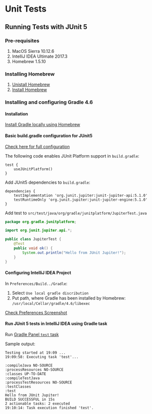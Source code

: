 # Unit Tests
## Running Tests with JUnit 5
### Pre-requisites 
1. MacOS Sierra 10.12.6
2. IntelliJ IDEA Ultimate 2017.3
3. Homebrew 1.5.10

### Installing Homebrew
1. [Unistall Homebrew](https://docs.brew.sh/FAQ)
2. [Install Homebrew](https://brew.sh/)

### Installing and configuring Gradle 4.6
#### Installation
[Install Gradle locally using Homebrew](https://gradle.org/install/)

#### Basic build.gradle configuration for JUnit5
[Check here for full configuration](https://docs.gradle.org/current/userguide/java_plugin.html#using_junit5)

The following code enables JUnit Platform support in `build.gradle`:
```
test {
    useJUnitPlatform()
}
```
Add JUnit5 dependencies to `build.gradle`:
```
dependencies {
    testImplementation 'org.junit.jupiter:junit-jupiter-api:5.1.0'
    testRuntimeOnly 'org.junit.jupiter:junit-jupiter-engine:5.1.0'
}
```
Add test to `src/test/java/org/gradle/junitplatform/JupiterTest.java`
```java
package org.gradle.junitplatform;

import org.junit.jupiter.api.*;

public class JupiterTest {
    @Test
    public void ok() {
        System.out.println("Hello from JUnit Jupiter!");
    }
}
```

#### Configuring IntelliJ IDEA Project
In `Preferences/Build../Gradle`:
1. Select `Use local gradle discribution`
2. Put path, where Gradle has been installed by Homebrew: `/usr/local/Cellar/gradle/4.6/libexec`

[Check Preferences Screenshot](https://www.dropbox.com/s/kabts5dvt1yj7lh/Screenshot%202018-03-18%2020.15.27.png?dl=0)

#### Run JUnit 5 tests in IntelliJ IDEA using Gradle task
Run [Gradle Panel `test` task](https://www.dropbox.com/s/2snlzd0ziw6qzce/Screenshot%202018-03-18%2020.21.24.png?dl=0)

Sample output:
```
Testing started at 19:09 ...
19:09:58: Executing task 'test'...

:compileJava NO-SOURCE
:processResources NO-SOURCE
:classes UP-TO-DATE
:compileTestJava
:processTestResources NO-SOURCE
:testClasses
:test
Hello from JUnit Jupiter!
BUILD SUCCESSFUL in 15s
2 actionable tasks: 2 executed
19:10:14: Task execution finished 'test'.
```


